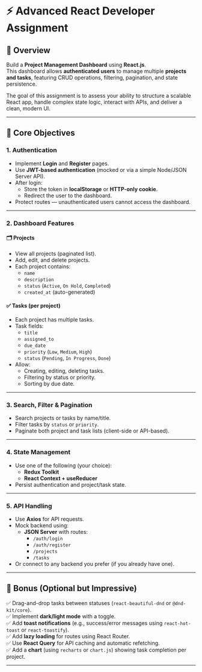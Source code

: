 # ⚡ Advanced React Developer Assignment

## 🧠 Overview

Build a **Project Management Dashboard** using **React.js**.  
This dashboard allows **authenticated users** to manage multiple **projects and tasks**, featuring CRUD operations, filtering, pagination, and state persistence.

The goal of this assignment is to assess your ability to structure a scalable React app, handle complex state logic, interact with APIs, and deliver a clean, modern UI.

---

## 🎯 Core Objectives

### 1. **Authentication**

- Implement **Login** and **Register** pages.
- Use **JWT-based authentication** (mocked or via a simple Node/JSON Server API).
- After login:
  - Store the token in **localStorage** or **HTTP-only cookie**.
  - Redirect the user to the dashboard.
- Protect routes — unauthenticated users cannot access the dashboard.

---

### 2. **Dashboard Features**

#### 🗂️ Projects

- View all projects (paginated list).
- Add, edit, and delete projects.
- Each project contains:
  - `name`
  - `description`
  - `status` (`Active`, `On Hold`, `Completed`)
  - `created_at` (auto-generated)

#### ✅ Tasks (per project)

- Each project has multiple tasks.
- Task fields:
  - `title`
  - `assigned_to`
  - `due_date`
  - `priority` (`Low`, `Medium`, `High`)
  - `status` (`Pending`, `In Progress`, `Done`)
- Allow:
  - Creating, editing, deleting tasks.
  - Filtering by status or priority.
  - Sorting by due date.

---

### 3. **Search, Filter & Pagination**

- Search projects or tasks by name/title.
- Filter tasks by `status` or `priority`.
- Paginate both project and task lists (client-side or API-based).

---

### 4. **State Management**

- Use one of the following (your choice):
  - **Redux Toolkit**
  - **React Context + useReducer**
- Persist authentication and project/task state.

---

### 5. **API Handling**

- Use **Axios** for API requests.
- Mock backend using:
  - **JSON Server** with routes:
    - `/auth/login`
    - `/auth/register`
    - `/projects`
    - `/tasks`
- Or connect to any backend you prefer (if you already have one).

---

## 💎 Bonus (Optional but Impressive)

✅ Drag-and-drop tasks between statuses (`react-beautiful-dnd` or `@dnd-kit/core`).  
✅ Implement **dark/light mode** with a toggle.  
✅ Add **toast notifications** (e.g., success/error messages using `react-hot-toast` or `react-toastify`).  
✅ Add **lazy loading** for routes using React Router.  
✅ Use **React Query** for API caching and automatic refetching.  
✅ Add a **chart** (using `recharts` or `chart.js`) showing task completion per project.

---
